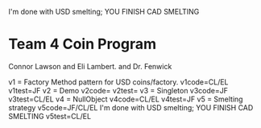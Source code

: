 I'm done with USD smelting; YOU FINISH CAD SMELTING

# Team 4 Coin Program

Connor Lawson and Eli Lambert.
and Dr. Fenwick

v1 = Factory Method pattern for USD coins/factory.
v1code=CL/EL
v1test=JF
v2 = Demo
v2code=
v2test=
v3 = Singleton
v3code=JF
v3test=CL/EL
v4 = NullObject
v4code=CL/EL
v4test=JF
v5 = Smelting strategy
v5code=JF/CL/EL    I'm done with USD smelting; YOU FINISH CAD SMELTING
v5test=CL/EL
